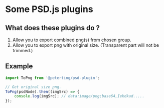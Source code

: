 # Some PSD.js plugins

## What does these plugins do ?
1. Allow you to export combined png(s) from chosen group.
2. Allow you to export png with original size. (Transparent part will not be trimmed.)

## Example
```javascript
import ToPng from '@peterting/psd-plugin';

// Get original size png.
ToPng(psdNode).then((imgSrc) => {
	console.log(imgSrc); // data:image/png;base64,Iekdkad.....
});
```